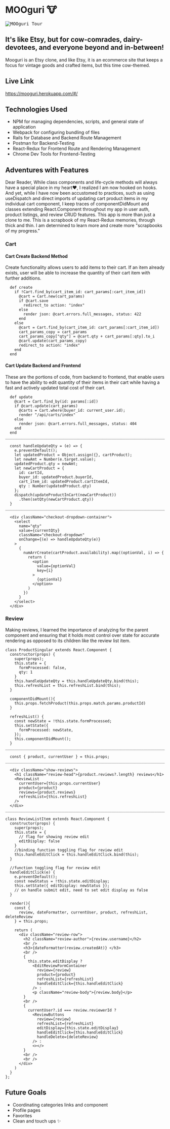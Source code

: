 # MOOguri 🐮

<kbd>![MOOguri Tour](https://github.com/ee3y0re/mooguri/blob/main/app/assets/images/mooguri_tour.gif)</kbd>

## It's like Etsy, but for cow-comrades, dairy-devotees, and everyone beyond and in-between!
Mooguri is an Etsy clone, and like Etsy, it is an ecommerce site that keeps a focus for vintage goods and crafted items, but this time cow-themed. 

## Live Link
https://mooguri.herokuapp.com/#/

## Technologies Used
+ NPM for managing dependencies, scripts, and general state of application
+ Webpack for configuring bundling of files
+ Rails for Database and Backend Route Management
+ Postman for Backend-Testing
+ React-Redux for Frontend Route and Rendering Management
+ Chrome Dev Tools for Frontend-Testing

## Adventures with Features
Dear Reader,
While class components and life-cycle methods will always have a special place in my heart❤️, I realized I am now hooked on hooks. And yet, while I have now been accustomed to practices, such as using useDispatch and direct imports of updating cart product items in my individual cart component, I keep traces of componentDidMount and classes extending React.Component throughout my app in user auth, product listings, and review CRUD features. This app is more than just a clone to me. This is a scrapbook of my React-Redux memories, through thick and thin. I am determined to learn more and create more "scrapbooks of my progress."

### Cart
#### Cart Create Backend Method
Create functionality allows users to add items to their cart. If an item already exists, user will be able to increase the quantity of their cart item with further additions.
```
  def create
    if !Cart.find_by(cart_item_id: cart_params[:cart_item_id])
      @cart = Cart.new(cart_params)
      if @cart.save
        redirect_to action: "index"
      else
        render json: @cart.errors.full_messages, status: 422
      end
    else
      @cart = Cart.find_by(cart_item_id: cart_params[:cart_item_id])
      cart_params_copy = cart_params
      cart_params_copy["qty"] = @cart.qty + cart_params[:qty].to_i
      @cart.update(cart_params_copy)
      redirect_to action: "index"
    end
  end
```
#### Cart Update Backend and Frontend
These are the portions of code, from backend to frontend, that enable users to have the ability to edit quantity of their items in their cart while having a fast and actively updated total cost of their cart.
```
  def update
    @cart = Cart.find_by(id: params[:id])
    if @cart.update(cart_params)
      @carts = Cart.where(buyer_id: current_user.id);
      render "/api/carts/index"
    else
      render json: @cart.errors.full_messages, status: 404
    end
  end
___________________________________________________________________________________
  
  const handleUpdateQty = (e) => {
    e.preventDefault();
    let updatedProduct = Object.assign({}, cartProduct);
    let newAmt = Number(e.target.value);
    updatedProduct.qty = newAmt;
    let newCartProduct = {
      id: cartId,
      buyer_id: updatedProduct.buyerId,
      cart_item_id: updatedProduct.cartItemId,
      qty : Number(updatedProduct.qty)
    };
    dispatch(updateProductInCart(newCartProduct))
      .then(setQty(newCartProduct.qty))
  }
___________________________________________________________________________________ 

  <div className="checkout-dropdown-container">
    <select
      name="qty"
      value={currentQty}
      className="checkout-dropdown"
      onChange={(e) => handleUpdateQty(e)}
    >
      {
        numArrCreate(cartProduct.availability).map((optionVal, i) => {
          return (
            <option
              value={optionVal}
              key={i}
            >
              {optionVal}
            </option>
          )
        })
      }
    </select>
  </div>
```

### Review
Making reviews, I learned the importance of analyzing for the parent component and ensuring that it holds most control over state for accurate rendering as opposed to its children like the review list item.
```
class ProductSingular extends React.Component {
  constructor(props) {
    super(props);
    this.state = {
      formProcessed: false,
      qty: 1
    }
    this.handleUpdateQty = this.handleUpdateQty.bind(this);
    this.refreshList = this.refreshList.bind(this);
  }

  componentDidMount(){
    this.props.fetchProduct(this.props.match.params.productId)
  }

  refreshList() {
    const newState = !this.state.formProcessed;
    this.setState({
      formProcessed: newState,
    });
    this.componentDidMount();
  }
___________________________________________________________________________________

  const { product, currentUser } = this.props;
___________________________________________________________________________________

  <div className="show-reviews">
    <h1 className="review-head">{product.reviews?.length} reviews</h1>
    <ReviewList
      currentUser={this.props.currentUser} 
      product={product} 
      reviews={product.reviews} 
      refreshList={this.refreshList}
    />
  </div>
___________________________________________________________________________________

class ReviewListItem extends React.Component {
  constructor(props) {
    super(props);
    this.state = {
      // flag for showing review edit
      editDisplay: false
    }
    //binding function toggling flag for review edit
    this.handleEditClick = this.handleEditClick.bind(this);
  }

  //function toggling flag for review edit
  handleEditClick(e) {
    e.preventDefault();
    const newStatus = !this.state.editDisplay;
    this.setState({ editDisplay: newStatus });
    // on handle submit edit, need to set edit display as false
  }

  render(){
    const { 
      review, dateFormatter, currentUser, product, refreshList, deleteReview
    } = this.props;

    return (
      <div className="review-row">
        <h2 className="review-author">{review.username}</h2>
        <br />
        <h3>{dateFormatter(review.createdAt)} </h3>
        <br />
        {
          this.state.editDisplay ?
            <EditReviewFormContainer 
              review={review} 
              product={product} 
              refreshList={refreshList}
              handleEditClick={this.handleEditClick}
            /> :
            <p className="review-body">{review.body}</p>
        }
        <br />
        {
          currentUser?.id === review.reviewerId ?
            <ReviewButtons
              review={review}
              refreshList={refreshList}
              editDisplay={this.state.editDisplay} 
              handleEditClick={this.handleEditClick} 
              handleDelete={deleteReview}
            /> :
            <></>
        }
        <br />
        <br />
      </div>
    )
  }
};
```

## Future Goals
+ Coordinating categories links and component
+ Profile pages
+ Favorites
+ Clean and touch ups ✨
